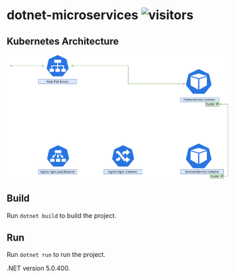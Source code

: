 # dotnet-microservices ![visitors](https://visitor-badge.glitch.me/badge?page_id=odilov.net-microservices)

## Kubernetes Architecture

![Kubernetes Architecture](K8S/Kubernetes%20Architecture.png?raw=true "Kubernetes Architecture")

## Build

Run `dotnet build` to build the project.

## Run

Run `dotnet run` to run the project.

.NET version 5.0.400.
